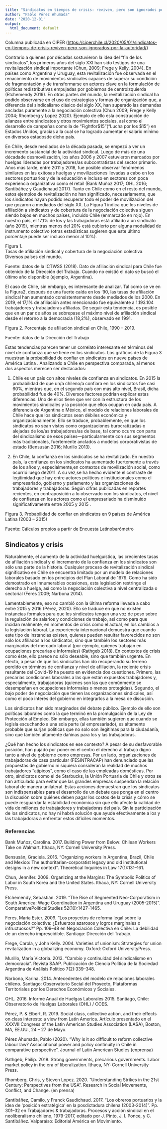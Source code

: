 ```yaml
---
title: "Sindicatos en tiempos de crisis: reviven, pero son ignorados por la autoridad"
author: "Pablo Pérez Ahumada"
date: '2020-12-01'
output:
  html_document: default
---
```



<!--more-->
Columna publicada en CIPER (https://ciperchile.cl/2020/05/01/sindicatos-en-tiempos-de-crisis-reviven-pero-son-ignorados-por-la-autoridad/)

Contrario a quienes por décadas sostuvieron la idea del “fin de los sindicatos”, los primeros años del siglo XXI han sido testigos de una revitalización sindical importante (Chun, 2009; Frege y Kelly, 2004). En países como Argentina y Uruguay, esta revitalización fue observada en el renacimiento de movimientos sindicales capaces de superar su condición de fragmentación y de transformarse en actores clave en la formulación de políticas redistributivas empujadas por gobiernos de centroizquierda (Etchemendy 2019). En otras partes del mundo, la revitalización sindical ha podido observarse en el uso de estrategias y formas de organización que, a diferencia del sindicalismo clásico del siglo XX, han superado las demandas ancladas puramente a la negociación colectiva (Chun 2009; Frege y Kelly 2004; Rhomberg y Lopez 2020). Ejemplo de ello esla construcción de alianzas entre sindicatos y otros movimientos sociales, así como el desarrollo de campañas como la de “Fightfor\$15”(“Lucha por los $15”) en Estados Unidos, gracias a la cual se ha logrado aumentar el salario mínimo en diversos estadosde dicho país.

En Chile, desde mediados de la década pasada, se empezó a ver un incremento sustancial de la actividad sindical. Luego de más de una décadade desmovilización, los años 2006 y 2007 estuvieron marcados por huelgas lideradas por trabajadores/as subcontratistas del sector primario. Años más tarde, entre 2011 y 2018, fue posible observar fenómenos similares en las exitosas huelgas y movilizaciones llevadas a cabo en los sectores portuarios y de la educación e incluso en sectores con poca experiencia organizativa como el retail (Bank Muñoz 2017; OHL 2016; Santibáñez y Gaudichaud 2017). 
Tanto en Chile como en el resto del mundo, estos ejemplos de revitalización no han significado, necesariamente, que los sindicatos hayan podido recuperar todo el poder de movilización del que gozaron a mediados del siglo XX. La Figura 1 indica que los niveles de afiliación a sindicatos y de cobertura de la negociación colectiva siguen siendo bajos en muchos países, incluido Chile (enmarcado en rojo). En nuestro país, el 17,1% de los y las trabajadoras está afiliado a un sindicato (año 2019), mientras menos del 20% está cubierto por alguna modalidad de instrumento colectivo (otras estadísticas sugieren que este último porcentaje puede ser incluso menor al 10%).


Figura 1.  
Tasas de afiliación sindical y cobertura de la negociación colectiva. Diversos países del mundo.
 
Fuente: datos de la ICTWSS (2018). Dato de afiliación sindical para Chile fue obtenido de la Dirección del Trabajo. Cuando no existió el dato se buscó el último año disponible (ejemplo, Argentina).

El caso de Chile, sin embargo, es interesante de analizar. Tal como se ve en la Figura2, después de una fuerte caída en los ‘90, las tasas de afiliación sindical han aumentado consistentemente desde mediados de los 2000. En 2019, el 17,1% de afiliación antes mencionado fue equivalente a 1.193.104 trabajadores y trabajadoras afiliadas. De seguir esta tendencia, es posible que en un par de años se sobrepase el máximo nivel de afiliación sindical desde el retorno a la democracia (18,2%), observado en 1991.

Figura 2. Porcentaje de afiliación sindical en Chile, 1990 – 2019. 
 
Fuente: datos de la Dirección del Trabajo

Estas tendencias parecen tener un correlato interesante en términos del nivel de confianza que se tiene en los sindicatos. Los gráficos de la Figura 3 muestran la probabilidad de confiar en sindicatos en nueve países de América Latina . Analizando a Chile en perspectiva comparada, al menos dos aspectos merecen ser destacados:

1.	Chile es un país con altos niveles de confianza en sindicatos. 
En 2015 la probabilidad de que un/a chileno/a confiara en los sindicatos fue casi 60%, mientras que, en el segundo país con más alto nivel, Brasil, dicha probabilidad fue de 40%. Diversos factores podrían explicar estas diferencias. Uno de ellos tiene que ver con la estructura de los movimientos sindicales y la posición que ellos ocupan en cada país. A diferencia de Argentina o México, el modelo de relaciones laborales de Chile hace que los sindicatos sean débiles económica y organizacionalmente. Ello se traduce, probablemente, en que los sindicatos no sean vistos como organizaciones burocratizadas o alejadas de los/as trabajadores/as de base, tal como ocurre con parte del sindicalismo de esos países—particularmente con sus segmentos más tradicionales, fuertemente anclados a modelos corporativistas de estado (Bensusán 2016; Murillo 2013). 

2.	En Chile, la confianza en los sindicatos se ha revitalizado. 
En nuestro país, la confianza en los sindicatos ha aumentado fuertemente a través de los años y, especialmente,en contextos de movilización social, como ocurrió luego de2011. A su vez,se ha hecho evidente el contraste de legitimidad que hay entre actores políticos e institucionales como el empresariado, gobierno y parlamento y las organizaciones de trabajadores y trabajadoras. Según cifras publicadas en reportes recientes, en contraposición a lo observado con los sindicatos, el nivel de confianza en los actores como el empresariado ha disminuido significativamente entre 2005 y 2015 .

Figura 3. Probabilidad de confiar en sindicatos en 9 países de América Latina (2003 – 2015)
 
Fuente: Cálculos propios a partir de Encuesta Latinobarómetro

## Sindicatos y crisis 

Naturalmente, el aumento de la actividad huelguística, las crecientes tasas de afiliación sindical y el incremento de la confianza en los sindicatos son sólo una parte de la historia. Cualquier proceso de revitalización sindical significativo en Chile se encuentra limitado por un modelo de relaciones laborales basado en los principios del Plan Laboral de 1979. Como ha sido demostrado en innumerables ocasiones, esta legislación restringe el derecho a huelga, así como la negociación colectiva a nivel centralizada o sectorial (Feres 2009; Narbona 2014).

Lamentablemente, eso no cambió con la última reforma llevada a cabo entre 2015 y 2016 (Pérez, 2020). Ello se traduce en que no existen instancias formales para que los sindicatos tengan una voz de peso sobre la regulación de salarios y condiciones de trabajo, así como para que incidan realmente, en momentos de crisis como el actual, en los cambios a la legislación laboral. La experiencia internacional demuestra que cuando este tipo de instancias existen, quienes pueden resultar favorecidos no son sólo los afiliados a los sindicatos, sino que también los sectores más marginados del mercado laboral (por ejemplo, quienes trabajan en ocupaciones precarias e informales) (Rathgeb 2018). En contextos de crisis como éste, ello parece no sólo deseable, sino que también urgente.
En efecto, a pesar de que los sindicatos han ido recuperando su terreno perdido en términos de confianza y nivel de afiliación, la reciente crisis resultante del Covid-19 ha puesto en evidencia dos cuestiones. Primero, las precarias condiciones laborales a las que están expuestos trabajadores y, especialmente, trabajadoras (quienes son las que comúnmente se desempeñan en ocupaciones informales o menos protegidas). Segundo, el bajo poder de negociación que tienen las organizaciones sindicales, así como el poco interés del gobierno en integrarlos a la mesa de discusión.

Los sindicatos han sido marginados del debate público. Ejemplo de ello son políticas laborales como la que terminó en la promulgación de la Ley de Protección al Empleo. Sin embargo, ellas también sugieren que cuando se legisla escuchando a una sola parte (al empresariado), es altamente probable que surjan políticas que no solo son ilegítimas para la ciudadanía, sino que también altamente dañinas para los y las trabajadoras.

¿Qué han hecho los sindicatos en ese contexto? A pesar de su desfavorable posición, han pujado por poner en el centro el derecho al trabajo digno tanto a nivel de gobierno como empresas. Por un lado, organizaciones de trabajadoras de casa particular (FESINTRACAP) han denunciado que las propuestas de gobierno ni siquiera consideran la realidad de muchos trabajadores “atípicos”, como el caso de las empleadas domésticas. Por otro, sindicatos como el de Starbucks, la Unión Portuaria de Chile y otros se han articulado para evitar que las grandes empresas suspendan la relación laboral de manera unilateral. Estas acciones demuestran que los sindicatos son indispensables para el desarrollo de un debate que ponga en el centro la discusión sobre quiénes deben pagar los costos de la crisis y cómo se puede resguardar la estabilidad económica sin que ello afecte la calidad de vida de millones de trabajadores y trabajadoras del país. Sin la participación de los sindicatos, no hay ni habrá solución que ayude efectivamente a los y las trabajadoras a enfrentar estos difíciles momentos.

### Referencias

Bank Muñoz, Carolina. 2017. Building Power from Below: Chilean Workers Take on Walmart. Ithaca, NY: Cornell University Press.

Bensusán, Graciela. 2016. “Organizing workers in Argentina, Brazil, Chile and Mexico: The authoritarian-corporatist legacy and old institutional designs in a new context”. Theoretical Inquiries in Law 17(1):131–161.

Chun, Jennifer. 2009. Organizing at the Margins: The Symbolic Politics of Labor in South Korea and the United States. Ithaca, NY: Cornell University Press.

Etchemendy, Sebastián. 2019. “The Rise of Segmented Neo-Corporatism in South America: Wage Coordination in Argentina and Uruguay (2005-2015)”. ComparativePoliticalStudies 52(10):1427–1465.

Feres, María Ester. 2009. “Los proyectos de reforma legal sobre la negociación colectiva: ¿Esfuerzos azarosos y logros marginales o infructuosos?” Pp. 109–48 en Negociación Colectiva en Chile: La debilidad de un derecho imprescidible. Santiago: Dirección del Trabajo.

Frege, Carola, y John Kelly. 2004. Varieties of unionism: Strategies for union revitalization in a globalizing economy. Oxford: Oxford UniversityPress.

Murillo, María Victoria. 2013. “Cambio y continuidad del sindicalismo en democracia”. Revista SAAP. Publicación de Ciencia Política de la Sociedad Argentina de Análisis Político 7(2):339–348.

Narbona, Karina. 2014. Antecedentes del modelo de relaciones laborales chileno. Santiago: Observatorio Social del Proyecto, Plataformas Territoriales por los Derechos Económicos y Sociales.

OHL. 2016. Informe Anual de Huelgas Laborales 2015. Santiago, Chile: Observatorio de Huelgas Laborales (OHL) / COES.

Pérez, P. & Elbert, R. 2019. Social class, collective action, and their effects on class interests: a view from Latin America. Artículo presentado en el XXXVII Congress of the Latin American Studies Association (LASA), Boston, MA, EE.UU., 24 – 27 de Mayo.

Pérez Ahumada, Pablo (2020). “Why is it so difficult to reform collective labour law? Associational power and policy continuity in Chile in comparative perspective”. Journal of Latin American Studies (enprensa)

Rathgeb, Philip. 2018. Strong governments, precarious governments. Labor market policy in the era of liberalization. Ithaca, NY: Cornell University Press.

Rhomberg, Chris, y Steven Lopez. 2020. “Understanding Strikes in the 21st Century: Perspectives from the USA”. Research in Social Movements, Conflict, and Change. (en prensa) 

Santibáñez, Camilo, y Franck Gaudichaud. 2017. “Los obreros portuarios y la idea de ‘posición estratégica’ en la posdictadura chilena (2003-2014)”. Pp. 301–32 en Trabajadores & trabajadoras. Procesos y acción sindical en el neoliberalismo chileno, 1979-2017, editado por J. Pinto, J. I. Ponce, y C. Santibáñez. Valparaíso: Editorial América en Movimiento.
